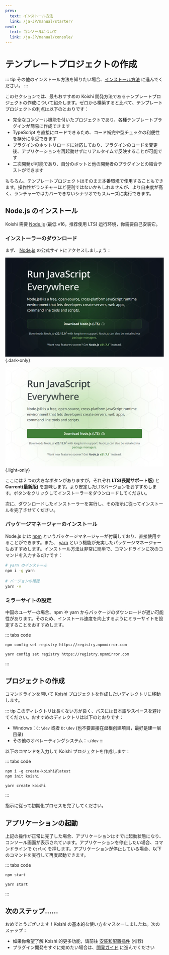 ```yaml
---
prev:
  text: インストール方法
  link: /ja-JP/manual/starter/
next:
  text: コンソールについて
  link: /ja-JP/manual/console/
---
```


# テンプレートプロジェクトの作成

::: tip
その他のインストール方法を知りたい場合、[インストール方法](./index.md) に進んでください。
:::

このセクションでは、最もおすすめの Koishi 開発方法であるテンプレートプロジェクトの作成について紹介します。ゼロから構築すると比べて、テンプレートプロジェクトの利点は以下のとおりです：

- 完全なコンソール機能を付いたプロジェクトであり、各種テンプレートプラグインが簡易に作成できます
- TypeScript を直接にロードできるため、コード補完や型チェックの利便性を存分に享受できます
- プラグインのホットリロードに対応しており、プラグインのコードを変更後、アプリケーションを再起動せずにリアルタイムで反映することが可能です
- 二次開発が可能であり、自分のボットと他の開発者のプラグインとの結合テストができます

もちろん、テンプレートプロジェクトはそのまま本番環境で使用することもできます。操作性がランチャーほど便利ではないかもしれませんが、より自由度が高く、ランチャーではカバーできないシナリオでもスムーズに実行できます。

## Node.js のインストール

Koishi 需要 [Node.js](https://nodejs.org/) (最低 v16，推荐使用 LTS) 运行环境，你需要自己安装它。

### インストーラーのダウンロード

まず、 [Node.js](https://nodejs.org/) の公式サイトにアクセスしましょう：

![home](/manual/nodejs/home-dark.webp) {.dark-only}

![home](/manual/nodejs/home-light.webp) {.light-only}

ここには２つの大きなボタンがありますが，それぞれ **LTS(長期サポート版)** と **Current(最新版)** を意味します。より安定したLTSバージョンをおすすめします。ボタンをクリックしてインストーラーをダウンロードしてください。

次に、ダウンロードしたインストーラーを実行し、その指示に従ってインストールを完了させてください。

### パッケージマネージャーのインストール

Node.js には [npm](https://www.npmjs.com/) というパッケージマネージャーが付属しており、直接使用することができます。また、 [yarn](https://classic.yarnpkg.com/) という機能が充実したパッケージマネージャーもおすすめします。インストール方法は非常に簡単で、コマンドラインに次のコマンドを入力するだけです：

```sh
# yarn のインストール
npm i -g yarn

# バージョンの確認
yarn -v
```

### ミラーサイトの設定

中国のユーザーの場合、npm や yarn からパッケージのダウンロードが遅い可能性があります。そのため、インストール速度を向上するようにミラーサイトを設定することをおすすめします。

::: tabs code
```npm
npm config set registry https://registry.npmmirror.com
```
```yarn
yarn config set registry https://registry.npmmirror.com
```
:::

## プロジェクトの作成

コマンドラインを開いて Koishi プロジェクトを作成したいディレクトリに移動します。

::: tip
このディレクトリは長くない方が良く、パスには日本語やスペースを避けてください。おすすめのディレクトリは以下のとおりです：

- Windows：`C:\dev` 或者 `D:\dev` (也不要直接在盘根创建项目，最好是建一层目录)
- その他のオペレーティングシステム：`~/dev`
:::

以下のコマンドを入力して Koishi プロジェクトを作成します：

::: tabs code
```npm
npm i -g create-koishi@latest
npm init koishi
```
```yarn
yarn create koishi
```
:::

指示に従って初期化プロセスを完了してください。

## アプリケーションの起動

上記の操作が正常に完了した場合、アプリケーションはすでに起動状態になり、コンソール画面が表示されています。アプリケーションを停止したい場合、コマンドラインで `Ctrl+C` を押します。アプリケーションが停止している場合、以下のコマンドを実行して再度起動できます。

::: tabs code
```npm
npm start
```
```yarn
yarn start
```
:::

## 次のステップ……

おめでとうございます！Koishi の基本的な使い方をマスターしましたね。次のステップ：

- 如果你希望了解 Koishi 的更多功能，请前往 [安装和配置插件](../usage/market.md) (推荐)
- プラグイン開発をすぐに始めたい場合は、[開発ガイド](../../guide/index.md) に進んでください
